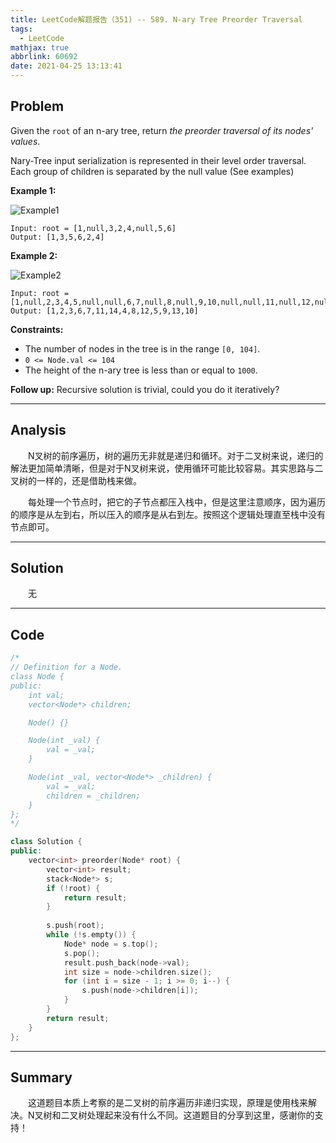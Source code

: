 ```yaml
---
title: LeetCode解题报告（351) -- 589. N-ary Tree Preorder Traversal
tags:
  - LeetCode
mathjax: true
abbrlink: 60692
date: 2021-04-25 13:13:41
---
```


## Problem

Given the `root` of an n-ary tree, return *the preorder traversal of its nodes' values*.

Nary-Tree input serialization is represented in their level order traversal. Each group of children is separated by the null value (See examples)

<!-- more -->

**Example 1:**

![Example1](https://assets.leetcode.com/uploads/2018/10/12/narytreeexample.png)

```
Input: root = [1,null,3,2,4,null,5,6]
Output: [1,3,5,6,2,4]
```

**Example 2:**

![Example2](https://assets.leetcode.com/uploads/2019/11/08/sample_4_964.png)

```
Input: root = [1,null,2,3,4,5,null,null,6,7,null,8,null,9,10,null,null,11,null,12,null,13,null,null,14]
Output: [1,2,3,6,7,11,14,4,8,12,5,9,13,10]
```

**Constraints:**

- The number of nodes in the tree is in the range `[0, 104]`.
- `0 <= Node.val <= 104`
- The height of the n-ary tree is less than or equal to `1000`.

 

**Follow up:** Recursive solution is trivial, could you do it iteratively?

------

## Analysis

&emsp;&emsp;N叉树的前序遍历，树的遍历无非就是递归和循环。对于二叉树来说，递归的解法更加简单清晰，但是对于N叉树来说，使用循环可能比较容易。其实思路与二叉树的一样的，还是借助栈来做。

&emsp;&emsp;每处理一个节点时，把它的子节点都压入栈中，但是这里注意顺序，因为遍历的顺序是从左到右，所以压入的顺序是从右到左。按照这个逻辑处理直至栈中没有节点即可。

------

## Solution

&emsp;&emsp;无

------

## Code

```c++
/*
// Definition for a Node.
class Node {
public:
    int val;
    vector<Node*> children;

    Node() {}

    Node(int _val) {
        val = _val;
    }

    Node(int _val, vector<Node*> _children) {
        val = _val;
        children = _children;
    }
};
*/

class Solution {
public:
    vector<int> preorder(Node* root) {
        vector<int> result;
        stack<Node*> s;
        if (!root) {
            return result;
        }
        
        s.push(root);
        while (!s.empty()) {
            Node* node = s.top();
            s.pop();
            result.push_back(node->val);
            int size = node->children.size();
            for (int i = size - 1; i >= 0; i--) {
                s.push(node->children[i]);
            }
        }
        return result;
    }
};
```

------

## Summary

&emsp;&emsp;这道题目本质上考察的是二叉树的前序遍历非递归实现，原理是使用栈来解决。N叉树和二叉树处理起来没有什么不同。这道题目的分享到这里，感谢你的支持！
